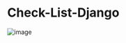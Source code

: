 # Check-List-Django

![image](https://github.com/D4Fi/Check-List-Django/assets/139288494/8aad0d9d-2883-4f14-877b-781b747c335e)
